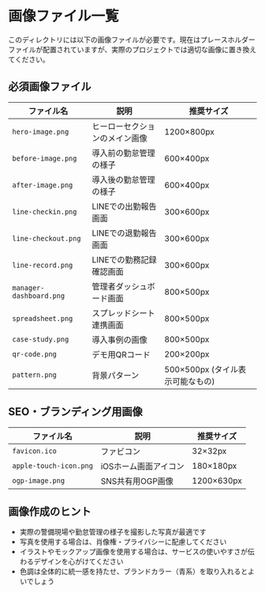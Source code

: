 # 画像ファイル一覧

このディレクトリには以下の画像ファイルが必要です。現在はプレースホルダーファイルが配置されていますが、実際のプロジェクトでは適切な画像に置き換えてください。

## 必須画像ファイル

| ファイル名 | 説明 | 推奨サイズ |
|------------|------|------------|
| `hero-image.png` | ヒーローセクションのメイン画像 | 1200×800px |
| `before-image.png` | 導入前の勤怠管理の様子 | 600×400px |
| `after-image.png` | 導入後の勤怠管理の様子 | 600×400px |
| `line-checkin.png` | LINEでの出勤報告画面 | 300×600px |
| `line-checkout.png` | LINEでの退勤報告画面 | 300×600px |
| `line-record.png` | LINEでの勤務記録確認画面 | 300×600px |
| `manager-dashboard.png` | 管理者ダッシュボード画面 | 800×500px |
| `spreadsheet.png` | スプレッドシート連携画面 | 800×500px |
| `case-study.png` | 導入事例の画像 | 800×500px |
| `qr-code.png` | デモ用QRコード | 200×200px |
| `pattern.png` | 背景パターン | 500×500px (タイル表示可能なもの) |

## SEO・ブランディング用画像

| ファイル名 | 説明 | 推奨サイズ |
|------------|------|------------|
| `favicon.ico` | ファビコン | 32×32px |
| `apple-touch-icon.png` | iOSホーム画面アイコン | 180×180px |
| `ogp-image.png` | SNS共有用OGP画像 | 1200×630px |

## 画像作成のヒント

- 実際の警備現場や勤怠管理の様子を撮影した写真が最適です
- 写真を使用する場合は、肖像権・プライバシーに配慮してください
- イラストやモックアップ画像を使用する場合は、サービスの使いやすさが伝わるデザインを心がけてください
- 色調は全体的に統一感を持たせ、ブランドカラー（青系）を取り入れるとよいでしょう 